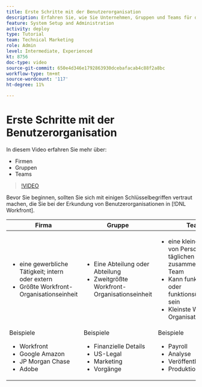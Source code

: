 ```yaml
---
title: Erste Schritte mit der Benutzerorganisation
description: Erfahren Sie, wie Sie Unternehmen, Gruppen und Teams für die Benutzerorganisation und Berechtigungen für Arbeitselemente verwenden.
feature: System Setup and Administration
activity: deploy
type: Tutorial
team: Technical Marketing
role: Admin
level: Intermediate, Experienced
kt: 8756
doc-type: video
source-git-commit: 650e4d346e1792863930dcebafacab4c88f2a8bc
workflow-type: tm+mt
source-wordcount: '117'
ht-degree: 11%

---
```


# Erste Schritte mit der Benutzerorganisation

In diesem Video erfahren Sie mehr über:

* Firmen
* Gruppen
* Teams

>[!VIDEO](https://video.tv.adobe.com/v/335068/?quality=12&learn=on)

Bevor Sie beginnen, sollten Sie sich mit einigen Schlüsselbegriffen vertraut machen, die Sie bei der Erkundung von Benutzerorganisationen in [!DNL Workfront].

| Firma | Gruppe | Team |
| --- | --- | --- |
| <ul><li>eine gewerbliche Tätigkeit; intern oder extern</li><li>Größte Workfront-Organisationseinheit</li></ul> | <ul><li>Eine Abteilung oder Abteilung</li><li>Zweitgrößte Workfront-Organisationseinheit</li></ul> | <ul><li>eine kleine Sammlung von Personen, die an täglichen Aktivitäten zusammenarbeiten; Team</li><li>Kann funktionsfähig oder funktionsübergreifend sein</li><li>Kleinste Workfront-Organisationseinheit</li></ul> |
| Beispiele <ul><li>Workfront</li><li>Google Amazon</li><li>JP Morgan Chase</li><li>Adobe</li></ul> | Beispiele <ul><li>Finanzielle Details</li><li>US-Legal</li><li>Marketing</li><li>Vorgänge</li></ul> | Beispiele <ul><li>Payroll</li><li>Analyse</li><li>Veröffentlichung</li><li>Produktion</li></ul> |



